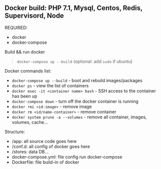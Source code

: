 ## Docker build: PHP 7.1, Mysql, Centos, Redis, Supervisord, Node
REQUIRED:
 * docker
 * docker-compose

Build && run docker

> ``docker-compose up --build`` (optional: add ``sudo`` if ubuntu)

Docker commands list:
 * ``docker-compose up --build`` - boot and rebuild images/packages
 * ``docker ps`` - view the list of containers
 * ``docker exec -it <container name> bash`` - SSH access to the container has been up
 * ``docker-compose down`` - turn off the docker container is running
 * ``docker rmi <id-image>`` - remove image
 * ``docker rm <id/name-container>`` - remove container
 * ``docker system prune -a --volumes`` - remove all container, images, volumes, cache...

 Structure:
 * /app: all source code goes here
 * /conf.d: all config of docker goes here
 * /stores: data DB...
 * docker-compose.yml: file config run docker-compose
 * Dockerfile: file build-in of docker